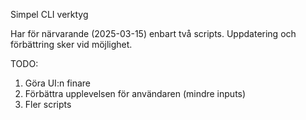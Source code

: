 Simpel CLI verktyg

Har för närvarande (2025-03-15) enbart två scripts. Uppdatering och förbättring sker vid möjlighet. 

TODO:
1. Göra UI:n finare
2. Förbättra upplevelsen för användaren (mindre inputs)
3. Fler scripts
